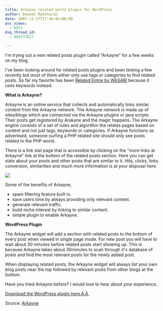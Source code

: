 ```yaml
---
title: Arkayne related posts plugin for WordPress
author: Danesh Manoharan
date: 2007-11-27T17:49:01+00:00
pvc_views:
  - 6913
dsq_thread_id:
  - 889737827

---
```

I'm trying out a new related posts plugin called "Arkayne" for a few weeks on my blog.

I've been looking around for related posts plugins and been testing a few recently but most of them either only use tags or categories to find related posts. So far my favorite has been [Related Entrie by WASABI][1] because it uses keywords instead.

**What is Arkayne?**

Arkayne is an online service that collects and automatically links similar content from the Arkayne network. The Arkayne network is made up of sites/blogs which are connected via the Arkayne plugins or java scripts. Their posts get registered by Arakyne and the magic happens. The Arkayne engine consists of a set of rules and algorithm the relates pages based on content and not just tags, keywords or categories. If Arkayne functions as advertised, someone surfing a PHP related site should only see posts related to the PHP world.

<!--more--> There is a link stat page that is accessible by clicking on the "more links at Arkayne" link at the bottom of the related posts section. Here you can get stats about your posts and other posts that are similar to it. Hits, clicks, links conversion, similarities and much more information is at your disposal here.

[![][2]][3]

Some of the benefits of Arkayne,

  * spam filtering feature built in.
  * save users time by always providing only relevant content.
  * generate relevant traffic.
  * build niche interest by linking to similar content.
  * simple plugin to enable Arkayne.

**WordPress Plugin**

The Arkayne widget will add a section with related posts to the bottom of every post when viewed in single page mode. For new post you will have to wait about 30 minutes before related posts start showing up. This is because Arkayne takes about 30minutes to scan through it's database of posts and find the most relevant posts for the newly added post.

When displaying related posts, the Arkayne widget will always list your own blog posts near the top followed by relevant posts from other blogs at the bottom.

Have you tried Arkayne before? I would love to hear about your experience.

[Download the WordPress plugin here.Ã‚Â ][4]

Source: [Arkayne][5]

 [1]: http://wasabi.pbwiki.com/Related+Entries
 [2]: http://img509.imageshack.us/img509/7467/arkaynestatsqe4.th.png
 [3]: http://img509.imageshack.us/img509/7467/arkaynestatsqe4.png
 [4]: http://wordpress.org/extend/plugins/arkayne-site-to-site-related-content/
 [5]: http://www.arkayne.com/